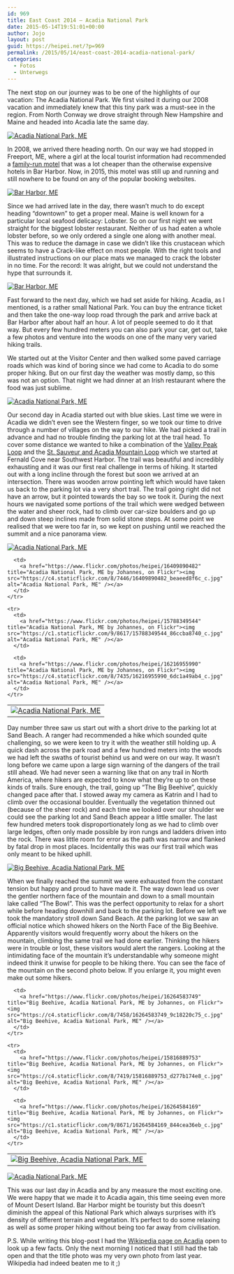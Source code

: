 ```yaml
---
id: 969
title: East Coast 2014 – Acadia National Park
date: 2015-05-14T19:51:01+00:00
author: Jojo
layout: post
guid: https://heipei.net/?p=969
permalink: /2015/05/14/east-coast-2014-acadia-national-park/
categories:
  - Fotos
  - Unterwegs
---
```

The next stop on our journey was to be one of the highlights of our vacation: The Acadia National Park. We first visited it during our 2008 vacation and immediately knew that this tiny park was a must-see in the region. From North Conway we drove straight through New Hampshire and Maine and headed into Acadia late the same day. 

<div class="img aligncenter">
  <a href="https://www.flickr.com/photos/heipei/16243110897" title="Acadia National Park, ME by Johannes, on Flickr"><img src="https://c4.staticflickr.com/8/7363/16243110897_f4cf80269d_b.jpg" alt="Acadia National Park, ME" /></a>
</div>

In 2008, we arrived there heading north. On our way we had stopped in Freeport, ME, where a girl at the local tourist information had recommended a [family-run motel](http://www.edenbrookmotelbh.com/) that was a lot cheaper than the otherwise expensive hotels in Bar Harbor. Now, in 2015, this motel was still up and running and still nowhere to be found on any of the popular booking websites.

<div class="img aligncenter">
  <a href="https://www.flickr.com/photos/heipei/16201928068" title="Bar Harbor, ME by Johannes, on Flickr"><img src="https://c4.staticflickr.com/8/7292/16201928068_d61ddd943c_b.jpg" alt="Bar Harbor, ME" /></a>
</div>

Since we had arrived late in the day, there wasn&#8217;t much to do except heading &#8220;downtown&#8221; to get a proper meal. Maine is well known for a particular local seafood delicacy: Lobster. So on our first night we went straight for the biggest lobster restaurant. Neither of us had eaten a whole lobster before, so we only ordered a single one along with another meal. This was to reduce the damage in case we didn&#8217;t like this crustacean which seems to have a Crack-like effect on most people. With the right tools and illustrated instructions on our place mats we managed to crack the lobster in no time. For the record: It was alright, but we could not understand the hype that surrounds it.

<div class="img aligncenter">
  <a href="https://www.flickr.com/photos/heipei/16201927878" title="Bar Harbor, ME by Johannes, on Flickr"><img src="https://c4.staticflickr.com/8/7316/16201927878_642e657c13_b.jpg" alt="Bar Harbor, ME" /></a>
</div>

Fast forward to the next day, which we had set aside for hiking. Acadia, as I mentioned, is a rather small National Park. You can buy the entrance ticket and then take the one-way loop road through the park and arrive back at Bar Harbor after about half an hour. A lot of people seemed to do it that way. But every few hundred meters you can also park your car, get out, take a few photos and venture into the woods on one of the many very varied hiking trails.

We started out at the Visitor Center and then walked some paved carriage roads which was kind of boring since we had come to Acadia to do some proper hiking. But on our first day the weather was mostly damp, so this was not an option. That night we had dinner at an Irish restaurant where the food was just sublime.

<div class="img aligncenter">
  <a href="https://www.flickr.com/photos/heipei/15784313133" title="Acadia National Park, ME by Johannes, on Flickr"><img src="https://c4.staticflickr.com/8/7457/15784313133_7d3d69d438_b.jpg" alt="Acadia National Park, ME" /></a>
</div>

Our second day in Acadia started out with blue skies. Last time we were in Acadia we didn&#8217;t even see the Western finger, so we took our time to drive through a number of villages on the way to our hike. We had picked a trail in advance and had no trouble finding the parking lot at the trail head. To cover some distance we wanted to hike a combination of the [Valley Peak Loop](http://www.mainetrailfinder.com/trails/trail/acadia-national-park-valley-peak-loop) and the [St. Sauveur and Acadia Mountain Loop](http://www.mainetrailfinder.com/trails/trail/acadia-national-park-st-sauveur-and-acadia-mountain-loop) which we started at Fernald Cove near Southwest Harbor. The trail was beautiful and incredibly exhausting and it was our first real challenge in terms of hiking. It started out with a long incline through the forest but soon we arrived at an intersection. There was wooden arrow pointing left which would have taken us back to the parking lot via a very short trail. The trail going right did not have an arrow, but it pointed towards the bay so we took it. During the next hours we navigated some portions of the trail which were wedged between the water and sheer rock, had to climb over car-size boulders and go up and down steep inclines made from solid stone steps. At some point we realised that we were too far in, so we kept on pushing until we reached the summit and a nice panorama view.

<div class="img aligncenter">
  <div>
    <a href="https://www.flickr.com/photos/heipei/16241605360" title="Acadia National Park, ME by Johannes, on Flickr"><img src="https://c4.staticflickr.com/8/7386/16241605360_28fc5635dc_b.jpg" alt="Acadia National Park, ME" /></a>
  </div>
  
  <table>
    <tr>
      <td>
        <a href="https://www.flickr.com/photos/heipei/16429014125" title="Acadia National Park, ME by Johannes, on Flickr"><img src="https://c1.staticflickr.com/9/8679/16429014125_e188d17ea5_c.jpg" alt="Acadia National Park, ME" /></a>
      </td>
      
      <td>
        <a href="https://www.flickr.com/photos/heipei/16409890482" title="Acadia National Park, ME by Johannes, on Flickr"><img src="https://c4.staticflickr.com/8/7446/16409890482_beaeed8f6c_c.jpg" alt="Acadia National Park, ME" /></a>
      </td>
    </tr>
    
    <tr>
      <td>
        <a href="https://www.flickr.com/photos/heipei/15788349544" title="Acadia National Park, ME by Johannes, on Flickr"><img src="https://c1.staticflickr.com/9/8617/15788349544_86ccba8740_c.jpg" alt="Acadia National Park, ME" /></a>
      </td>
      
      <td>
        <a href="https://www.flickr.com/photos/heipei/16216955990" title="Acadia National Park, ME by Johannes, on Flickr"><img src="https://c4.staticflickr.com/8/7435/16216955990_6dc1a49ab4_c.jpg" alt="Acadia National Park, ME" /></a>
      </td>
    </tr>
  </table>
</div>

Day number three saw us start out with a short drive to the parking lot at Sand Beach. A ranger had recommended a hike which sounded quite challenging, so we were keen to try it with the weather still holding up. A quick dash across the park road and a few hundred meters into the woods we had left the swaths of tourist behind us and were on our way. It wasn&#8217;t long before we came upon a large sign warning of the dangers of the trail still ahead. We had never seen a warning like that on any trail in North America, where hikers are expected to know what they&#8217;re up to on these kinds of trails. Sure enough, the trail, going up &#8220;The Big Beehive&#8221;, quickly changed pace after that. I stowed away my camera as Katrin and I had to climb over the occasional boulder. Eventually the vegetation thinned out (because of the sheer rock) and each time we looked over our shoulder we could see the parking lot and Sand Beach appear a little smaller. The last few hundred meters took disproportionately long as we had to climb over large ledges, often only made possible by iron rungs and ladders driven into the rock. There was little room for error as the path was narrow and flanked by fatal drop in most places. Incidentally this was our first trail which was only meant to be hiked uphill. 

<div class="img aligncenter">
  <a href="https://www.flickr.com/photos/heipei/16263148868" title="Big Beehive, Acadia National Park, ME by Johannes, on Flickr"><img src="https://c4.staticflickr.com/8/7364/16263148868_2a34625253_b.jpg" alt="Big Beehive, Acadia National Park, ME" /></a>
</div>

When we finally reached the summit we were exhausted from the constant tension but happy and proud to have made it. The way down lead us over the gentler northern face of the mountain and down to a small mountain lake called &#8220;The Bowl&#8221;. This was the perfect opportunity to relax for a short while before heading downhill and back to the parking lot. Before we left we took the mandatory stroll down Sand Beach. At the parking lot we saw an official notice which showed hikers on the North Face of the Big Beehive. Apparently visitors would frequently worry about the hikers on the mountain, climbing the same trail we had done earlier. Thinking the hikers were in trouble or lost, these visitors would alert the rangers. Looking at the intimidating face of the mountain it&#8217;s understandable why someone might indeed think it unwise for people to be hiking there. You can see the face of the mountain on the second photo below. If you enlarge it, you might even make out some hikers.

<div class="img aligncenter">
  <table>
    <tr>
      <td>
        <a href="https://www.flickr.com/photos/heipei/16249290518" title="Big Beehive, Acadia National Park, ME by Johannes, on Flickr"><img src="https://c4.staticflickr.com/8/7366/16249290518_84f3c10ace_c.jpg"  alt="Big Beehive, Acadia National Park, ME" /></a>
      </td>
      
      <td>
        <a href="https://www.flickr.com/photos/heipei/16264583749" title="Big Beehive, Acadia National Park, ME by Johannes, on Flickr"><img src="https://c4.staticflickr.com/8/7458/16264583749_9c18220c75_c.jpg"  alt="Big Beehive, Acadia National Park, ME" /></a>
      </td>
    </tr>
    
    <tr>
      <td>
        <a href="https://www.flickr.com/photos/heipei/15816889753" title="Big Beehive, Acadia National Park, ME by Johannes, on Flickr"><img src="https://c4.staticflickr.com/8/7419/15816889753_d277b174e8_c.jpg"  alt="Big Beehive, Acadia National Park, ME" /></a>
      </td>
      
      <td>
        <a href="https://www.flickr.com/photos/heipei/16264584169" title="Big Beehive, Acadia National Park, ME by Johannes, on Flickr"><img src="https://c1.staticflickr.com/9/8671/16264584169_844cea36eb_c.jpg"  alt="Big Beehive, Acadia National Park, ME" /></a>
      </td>
    </tr>
  </table>
  
  <div>
    <a href="https://www.flickr.com/photos/heipei/16435193761" title="Acadia National Park, ME by Johannes, on Flickr"><img src="https://c4.staticflickr.com/8/7352/16435193761_c16c3603f3_b.jpg" alt="Acadia National Park, ME" /></a>
  </div>
</div>

This was our last day in Acadia and by any measure the most exciting one. We were happy that we made it to Acadia again, this time seeing even more of Mount Desert Island. Bar Harbor might be touristy but this doesn&#8217;t diminish the appeal of this National Park which always surprises with it&#8217;s density of different terrain and vegetation. It&#8217;s perfect to do some relaxing as well as some proper hiking without being too far away from civilisation.

P.S. While writing this blog-post I had the [Wikipedia page on Acadia](https://en.wikipedia.org/wiki/Acadia_National_Park) open to look up a few facts. Only the next morning I noticed that I still had the tab open and that the title photo was my very own photo from last year. Wikipedia had indeed beaten me to it ;)